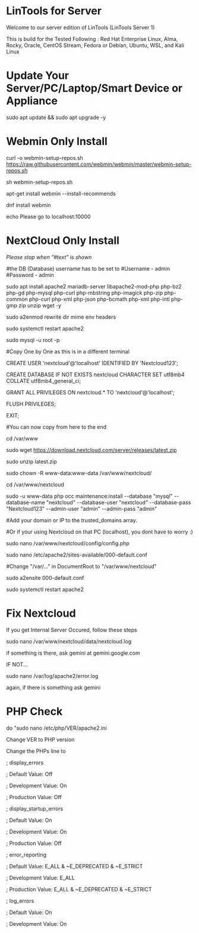 # LinTools for Server
Welcome to our server edition of LinTools (LinTools Server 1)

This is build for the Tested Following : Red Hat Enterprise Linux, Alma, Rocky, Oracle, CentOS Stream, Fedora or Debian, Ubuntu, WSL, and Kali Linux

# Update Your Server/PC/Laptop/Smart Device or Appliance

sudo apt update && sudo apt upgrade -y

# Webmin Only Install

curl -o webmin-setup-repos.sh https://raw.githubusercontent.com/webmin/webmin/master/webmin-setup-repos.sh

sh webmin-setup-repos.sh

apt-get install webmin --install-recommends

dnf install webmin

echo Please go to localhost:10000

# NextCloud Only Install
*Please stop when "#text" is shown*

#the DB (Database) username has to be set to
#Username - admin
#Password - admin

sudo apt install apache2 mariadb-server libapache2-mod-php php-bz2 php-gd php-mysql php-curl php-mbstring php-imagick php-zip php-common php-curl php-xml php-json php-bcmath php-xml php-intl php-gmp zip unzip wget -y

sudo a2enmod rewrite dir mime env headers

sudo systemctl restart apache2

sudo mysql -u root -p

#Copy One by One as this is in a different terminal

CREATE USER 'nextcloud'@'localhost' IDENTIFIED BY 'Nextcloud123';

CREATE DATABASE IF NOT EXISTS nextcloud CHARACTER SET utf8mb4 COLLATE utf8mb4_general_ci;

GRANT ALL PRIVILEGES ON nextcloud.* TO 'nextcloud'@'localhost';

FLUSH PRIVILEGES;

EXIT;

#You can now copy from here to the end

cd /var/www

sudo wget https://download.nextcloud.com/server/releases/latest.zip

sudo unzip latest.zip

sudo chown -R www-data:www-data /var/www/nextcloud/

cd /var/www/nextcloud

sudo -u www-data php occ maintenance:install --database "mysql" --database-name "nextcloud" --database-user "nextcloud" --database-pass "Nextcloud123" --admin-user "admin" --admin-pass "admin"

#Add your domain or IP to the trusted_domains array.

#Or if your using Nextcloud on that PC (localhost), you dont have to worry :)

sudo nano /var/www/nextcloud/config/config.php

sudo nano /etc/apache2/sites-available/000-default.conf

#Change "/var/..." in DocumentRoot to "/var/www/nextcloud"

sudo a2ensite 000-default.conf

sudo systemctl restart apache2


# Fix Nextcloud

If you get Internal Server Occured, follow these steps

sudo nano /var/www/nextcloud/data/nextcloud.log

if something is there, ask gemini at gemini.google.com

IF NOT...

sudo nano /var/log/apache2/error.log

again, if there is something ask gemini

# PHP Check

do "sudo nano /etc/php/VER/apache2.ini

Change VER to PHP version


Change the PHPs line to

; display_errors

;   Default Value: Off

;   Development Value: On

;   Production Value: Off


; display_startup_errors

;   Default Value: On

;   Development Value: On

;   Production Value: Off


; error_reporting

;   Default Value: E_ALL & ~E_DEPRECATED & ~E_STRICT

;   Development Value: E_ALL

;   Production Value: E_ALL & ~E_DEPRECATED & ~E_STRICT


; log_errors

;   Default Value: On 

;   Development Value: On
